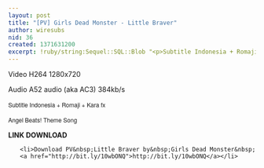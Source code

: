 ```yaml
---
layout: post
title: "[PV] Girls Dead Monster - Little Braver"
author: wiresubs
nid: 36
created: 1371631200
excerpt: !ruby/string:Sequel::SQL::Blob "<p>Subtitle Indonesia + Romaji + Kara fx</p>\r\n"
---
```

<p class="rtecenter">Video H264 1280x720<br />
Audio A52 audio (aka AC3) 384kb/s<br />
<span style="font-family:helvetica neue,arial,helvetica,sans-serif; font-size:12px">Subtitle Indonesia + Romaji + Kara fx</span><br />
<span style="font-family:helvetica neue,arial,helvetica,sans-serif; font-size:12px">Angel Beats! Theme Song</span></p>

<p><strong>LINK DOWNLOAD</strong></p>

<ul>
	<li>​Download PV&nbsp;Little Braver by&nbsp;Girls Dead Monster&nbsp;<a href="http://bit.ly/10wbONQ">http://bit.ly/10wbONQ</a></li>
</ul>
